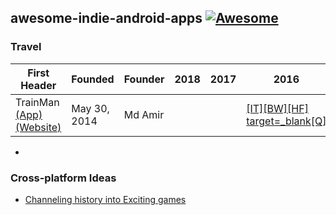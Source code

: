 ## awesome-indie-android-apps      [![Awesome](https://awesome.re/badge.svg)](https://awesome.re)




### Travel 

First Header | Founded | Founder | 2018 | 2017 | 2016 | 2015 | 2014 | 2013
------------ | -------------| -------------| -------------| -------------| -------------| -------------| -------------|-------------
TrainMan [(App)](https://play.google.com/store/apps/details?id=in.trainman.trainmanandroidapp) [(Website)](https://play.google.com/store/apps/details?id=in.trainman.trainmanandroidapp)  |  May 30, 2014 | Md Amir| ||[[IT]](https://www.indiatoday.in/travel/travel-experts/story/4-apps-that-make-train-travel-better-trainmain-travelkhana-railyatri-ticket-jugaad-indian-railways-irctc-315439-2016-03-30)[[BW]](http://bwdisrupt.businessworld.in/article/Trainman-An-Online-Platform-Making-Indian-Railways-Services-Easier-and-Disruptive/03-08-2016-103992/)[[HF] target=_blank](https://www.huffingtonpost.in/2015/06/25/awesome-irctc-lifehack_n_7652048.html)[[Q]](https://www.huffingtonpost.in/2015/06/25/awesome-irctc-lifehack_n_7652048.html)|[[ND]](https://gadgets.ndtv.com/internet/features/nine-simple-tips-to-make-your-irctc-experience-a-little-bit-less-painful-723823?pfrom=home-indepth)|[[YS]](https://yourstory.com/2014/08/trainman-confirmed-reservation/)[[NM]](https://www.thenewsminute.com/technologies/81)[[TK]](http://trak.in/tags/business/2014/07/10/trainman-predicts-confirmation-irctc-train-tickets/)| 
- 
  

### Cross-platform Ideas
 - [Channeling history into Exciting games](https://www.pcgamer.com/indie-developers-in-india-are-channeling-their-history-into-exciting-new-games/)
 
